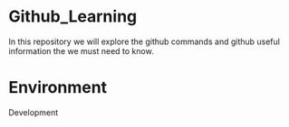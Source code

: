 # Github_Learning
In this repository we will explore the github commands and github useful information the we must need to know.

# Environment
Development
